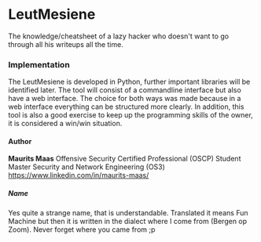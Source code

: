 # LeutMesiene

The knowledge/cheatsheet of a lazy hacker who doesn't want to go through all his writeups all the time.  

### Implementation

The LeutMesiene is developed in Python, further important libraries will be identified later. The tool will consist of a commandline interface but also have a web interface. The choice for both ways was made because in a web interface everything can be structured more clearly. In addition, this tool is also a good exercise to keep up the programming skills of the owner, it is considered a win/win situation.

#### Author

**Maurits Maas**
Offensive Security Certified Professional (OSCP) 
Student Master Security and Network Engineering (OS3) 
https://www.linkedin.com/in/maurits-maas/ 

##### Name

Yes quite a strange name, that is understandable. Translated it means Fun Machine but then it is written in the dialect where I come from (Bergen op Zoom). Never forget where you came from ;p
